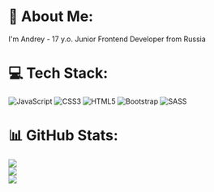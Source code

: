 # 💫 About Me:
I'm Andrey -  17 y.o. Junior Frontend Developer from Russia


# 💻 Tech Stack:
![JavaScript](https://img.shields.io/badge/javascript-%23323330.svg?style=for-the-badge&logo=javascript&logoColor=%23F7DF1E) ![CSS3](https://img.shields.io/badge/css3-%231572B6.svg?style=for-the-badge&logo=css3&logoColor=white) ![HTML5](https://img.shields.io/badge/html5-%23E34F26.svg?style=for-the-badge&logo=html5&logoColor=white) ![Bootstrap](https://img.shields.io/badge/bootstrap-%23563D7C.svg?style=for-the-badge&logo=bootstrap&logoColor=white) ![SASS](https://img.shields.io/badge/SASS-hotpink.svg?style=for-the-badge&logo=SASS&logoColor=white)
# 📊 GitHub Stats:
![](https://github-readme-stats.vercel.app/api?username=its-jandy&theme=dark&hide_border=false&include_all_commits=false&count_private=false)<br/>
![](https://github-readme-streak-stats.herokuapp.com/?user=its-jandy&theme=dark&hide_border=false)<br/>
![](https://github-readme-stats.vercel.app/api/top-langs/?username=its-jandy&theme=dark&hide_border=false&include_all_commits=false&count_private=false&layout=compact)

